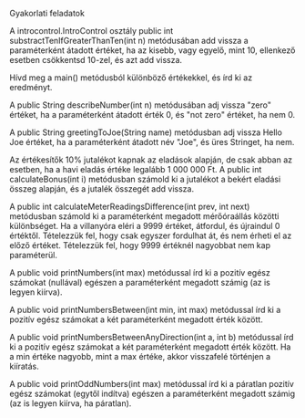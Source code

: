 Gyakorlati feladatok

A introcontrol.IntroControl osztály public int substractTenIfGreaterThanTen(int n) metódusában add vissza a paraméterként átadott értéket, ha az kisebb, vagy egyelő, mint 10, ellenkező esetben csökkentsd 10-zel, és azt add vissza.

Hívd meg a main() metódusból különböző értékekkel, és írd ki az eredményt.

A public String describeNumber(int n) metódusában adj vissza "zero" értéket, ha a paraméterként átadott érték 0, és "not zero" értéket, ha nem 0.

A public String greetingToJoe(String name) metódusban adj vissza Hello Joe értéket, ha a paraméterként átadott név "Joe", és üres Stringet, ha nem.

Az értékesítők 10% jutalékot kapnak az eladások alapján, de csak abban az esetben, ha a havi eladás értéke legalább 1 000 000 Ft. A public int calculateBonus(int i) metódusban számold ki a jutalékot a bekért eladási összeg alapján, és a jutalék összegét add vissza.

A public int calculateMeterReadingsDifference(int prev, int next) metódusban számold ki a paraméterként megadott mérőóraállás közötti különbséget. Ha a villanyóra eléri a 9999 értéket, átfordul, és újraindul 0 értéktől. Tételezzük fel, hogy csak egyszer fordulhat át, és nem érheti el az előző értéket. Tételezzük fel, hogy 9999 értéknél nagyobbat nem kap paraméterül.

A public void printNumbers(int max) metódussal írd ki a pozitív egész számokat (nullával) egészen a paraméterként megadott számig (az is legyen kiírva).

A public void printNumbersBetween(int min, int max) metódussal írd ki a pozitív egész számokat a két paraméterként megadott érték között.

A public void printNumbersBetweenAnyDirection(int a, int b) metódussal írd ki a pozitív egész számokat a két paraméterként megadott érték között. Ha a min értéke nagyobb, mint a max értéke, akkor visszafelé történjen a kiíratás.

A public void printOddNumbers(int max) metódussal írd ki a páratlan pozitív egész számokat (egytől indítva) egészen a paraméterként megadott számig (az is legyen kiírva, ha páratlan).